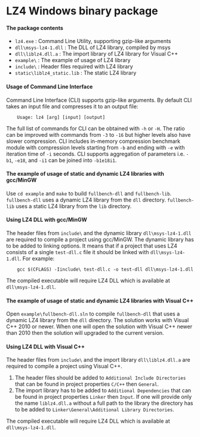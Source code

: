LZ4 Windows binary package
====================================

#### The package contents

- `lz4.exe`                  : Command Line Utility, supporting gzip-like arguments
- `dll\msys-lz4-1.dll`       : The DLL of LZ4 library, compiled by msys
- `dll\liblz4.dll.a`         : The import library of LZ4 library for Visual C++
- `example\`                 : The example of usage of LZ4 library
- `include\`                 : Header files required with LZ4 library
- `static\liblz4_static.lib` : The static LZ4 library


#### Usage of Command Line Interface

Command Line Interface (CLI) supports gzip-like arguments.
By default CLI takes an input file and compresses it to an output file:
```
    Usage: lz4 [arg] [input] [output]
```
The full list of commands for CLI can be obtained with `-h` or `-H`. The ratio can
be improved with commands from `-3` to `-16` but higher levels also have slower
compression. CLI includes in-memory compression benchmark module with compression
levels starting from `-b` and ending with `-e` with iteration time of `-i` seconds.
CLI supports aggregation of parameters i.e. `-b1`, `-e18`, and `-i1` can be joined
into `-b1e18i1`.


#### The example of usage of static and dynamic LZ4 libraries with gcc/MinGW

Use `cd example` and `make` to build `fullbench-dll` and `fullbench-lib`.
`fullbench-dll` uses a dynamic LZ4 library from the `dll` directory.
`fullbench-lib` uses a static LZ4 library from the `lib` directory.


#### Using LZ4 DLL with gcc/MinGW

The header files from `include\` and the dynamic library `dll\msys-lz4-1.dll`
are required to compile a project using gcc/MinGW.
The dynamic library has to be added to linking options.
It means that if a project that uses LZ4 consists of a single `test-dll.c`
file it should be linked with `dll\msys-lz4-1.dll`. For example:
```
    gcc $(CFLAGS) -Iinclude\ test-dll.c -o test-dll dll\msys-lz4-1.dll
```
The compiled executable will require LZ4 DLL which is available at `dll\msys-lz4-1.dll`.


#### The example of usage of static and dynamic LZ4 libraries with Visual C++

Open `example\fullbench-dll.sln` to compile `fullbench-dll` that uses a
dynamic LZ4 library from the `dll` directory. The solution works with Visual C++
2010 or newer. When one will open the solution with Visual C++ newer than 2010
then the solution will upgraded to the current version.


#### Using LZ4 DLL with Visual C++

The header files from `include\` and the import library `dll\liblz4.dll.a`
are required to compile a project using Visual C++.

1. The header files should be added to `Additional Include Directories` that can
   be found in project properties `C/C++` then `General`.
2. The import library has to be added to `Additional Dependencies` that can
   be found in project properties `Linker` then `Input`.
   If one will provide only the name `liblz4.dll.a` without a full path to the library
   the directory has to be added to `Linker\General\Additional Library Directories`.

The compiled executable will require LZ4 DLL which is available at `dll\msys-lz4-1.dll`.
